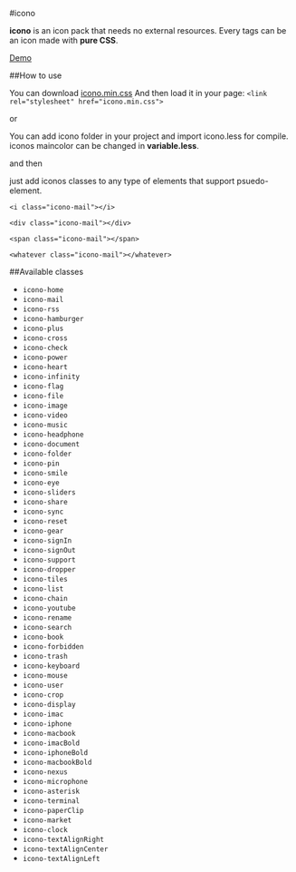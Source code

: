 #icono

**icono** is an icon pack that needs no external resources. Every tags can be an icon made with **pure CSS**.

[Demo][2]

##How to use

You can download [icono.min.css][1] And then load it in your page:
`<link rel="stylesheet" href="icono.min.css">`

or

You can add icono folder in your project and import icono.less for compile. iconos maincolor can be changed in **variable.less**.

and then

just add iconos classes to any type of elements that support psuedo-element.

`<i class="icono-mail"></i>`

`<div class="icono-mail"></div>`

`<span class="icono-mail"></span>`

`<whatever class="icono-mail"></whatever>`

##Available classes
* `icono-home`
* `icono-mail`
* `icono-rss`
* `icono-hamburger`
* `icono-plus`
* `icono-cross`
* `icono-check`
* `icono-power`
* `icono-heart`
* `icono-infinity`
* `icono-flag`
* `icono-file`
* `icono-image`
* `icono-video`
* `icono-music`
* `icono-headphone`
* `icono-document`
* `icono-folder`
* `icono-pin`
* `icono-smile`
* `icono-eye`
* `icono-sliders`
* `icono-share`
* `icono-sync`
* `icono-reset`
* `icono-gear`
* `icono-signIn`
* `icono-signOut`
* `icono-support`
* `icono-dropper`
* `icono-tiles`
* `icono-list`
* `icono-chain`
* `icono-youtube`
* `icono-rename`
* `icono-search`
* `icono-book`
* `icono-forbidden`
* `icono-trash`
* `icono-keyboard`
* `icono-mouse`
* `icono-user`
* `icono-crop`
* `icono-display`
* `icono-imac`
* `icono-iphone`
* `icono-macbook`
* `icono-imacBold`
* `icono-iphoneBold`
* `icono-macbookBold`
* `icono-nexus`
* `icono-microphone`
* `icono-asterisk`
* `icono-terminal`
* `icono-paperClip`
* `icono-market`
* `icono-clock`
* `icono-textAlignRight`
* `icono-textAlignCenter`
* `icono-textAlignLeft`

[1]:http://saeedalipoor.github.io/icono/icono.min.css
[2]:http://saeedalipoor.github.io/icono
